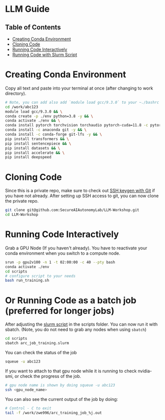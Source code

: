 # LLM Guide

## Table of Contents

- [Creating Conda Environment](#creating-conda-environment)
- [Cloning Code](#cloning-code)
- [Running Code Interactively](#running-code-interactively)
- [Running Code with Slurm Script](#or-running-code-as-a-batch-job-preferred-for-longer-jobs)


# Creating Conda Environment
Copy all text and paste into your terminal at once (after changing to work directory).
```bash
# Note, you can add also add `module load gcc/9.3.0` to your ~./bashrc
cd /work/abc123
module load gcc/9.3.0 && \
conda create -p ./env python=3.8 -y && \
conda activate ./env && \
conda install pytorch torchvision torchaudio pytorch-cuda=11.8 -c pytorch -c nvidia -y && \
conda install -c anaconda git -y && \
conda install -c conda-forge git-lfs -y && \
pip install transformers && \
pip install sentencepiece && \
pip install datasets && \
pip install accelerate && \
pip install deepspeed

```

# Cloning Code

Since this is a private repo, make sure to check out [SSH keygen with Git](./arc_gpu_node_guide.md#guide-to-setting-up-ssh-keys-for-github-authentication-on-hpc-environment-needed-for-private-repos) if you have not already. After setting up SSH access to git, you can now clone the private repo.

```bash
git clone git@github.com:SecureAIAutonomyLab/LLM-Workshop.git
cd LLM-Workshop
```


# Running Code Interactively

Grab a GPU Node (If you haven't already). You have to reactivate your conda environment when you switch to a compute node.
```bash
srun -p gpu2v100 -n 1 -t 02:00:00 -c 40 --pty bash
conda activate ./env
cd scripts
# configure script to your needs
bash run_training.sh
```

# Or Running Code as a batch job (preferred for longer jobs)

After adjusting the [slurm script](./scripts/arc_job_training.slurm) in the scripts folder. You can now run it with sbatch. (Note, you do not need to grab any nodes when using `sbatch`)
```bash
cd scripts
sbatch arc_job_training.slurm
```

You can check the status of the job
```bash
squeue -u abc123
```

If you want to attach to that gpu node while it is running to check nvidia-smi, or check the progress of the job.
```bash
# gpu node name is shown by doing squeue -u abc123
ssh <gpu_node_name>
```

You can also see the current output of the job by doing:
```bash
# Control - C to exit
tail -f /work/zwe996/arc_training_job_%j.out
```